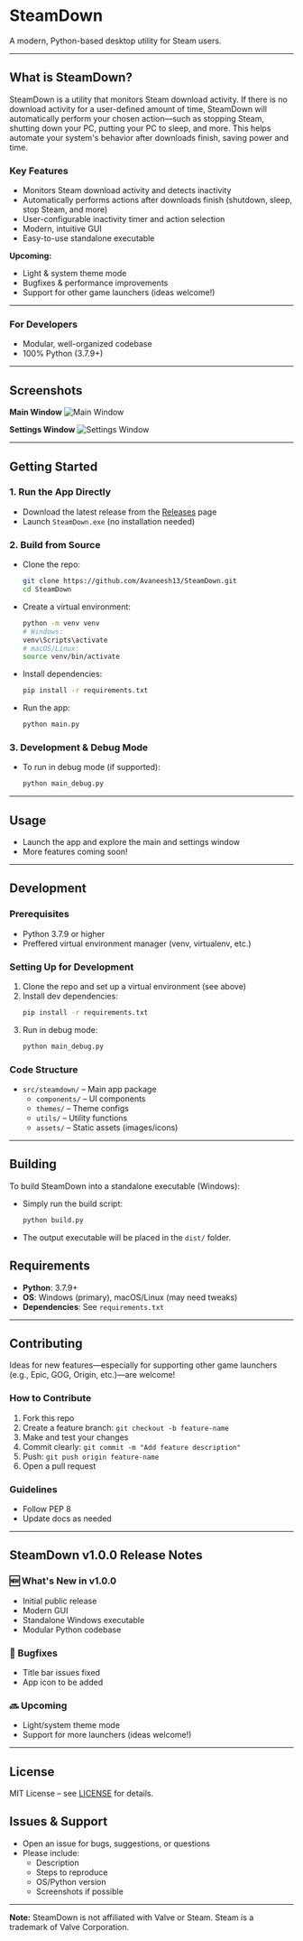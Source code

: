# SteamDown

A modern, Python-based desktop utility for Steam users.

---

## What is SteamDown?

SteamDown is a utility that monitors Steam download activity. If there is no download activity for a user-defined amount of time, SteamDown will automatically perform your chosen action—such as stopping Steam, shutting down your PC, putting your PC to sleep, and more. This helps automate your system's behavior after downloads finish, saving power and time.

### Key Features
- Monitors Steam download activity and detects inactivity
- Automatically performs actions after downloads finish (shutdown, sleep, stop Steam, and more)
- User-configurable inactivity timer and action selection
- Modern, intuitive GUI
- Easy-to-use standalone executable

**Upcoming:**
- Light & system theme mode
- Bugfixes & performance improvements
- Support for other game launchers (ideas welcome!)

---

### For Developers
- Modular, well-organized codebase
- 100% Python (3.7.9+)

---

## Screenshots

**Main Window**
![Main Window](src/steamdown/assets/screenshots/main_window.png)

**Settings Window**
![Settings Window](src/steamdown/assets/screenshots/settings_window.png)

---

## Getting Started

### 1. Run the App Directly
- Download the latest release from the [Releases](../../releases) page
- Launch `SteamDown.exe` (no installation needed)

### 2. Build from Source
- Clone the repo:
  ```bash
  git clone https://github.com/Avaneesh13/SteamDown.git
  cd SteamDown
  ```
- Create a virtual environment:
  ```bash
  python -m venv venv
  # Windows:
  venv\Scripts\activate
  # macOS/Linux:
  source venv/bin/activate
  ```
- Install dependencies:
  ```bash
  pip install -r requirements.txt
  ```
- Run the app:
  ```bash
  python main.py
  ```

### 3. Development & Debug Mode
- To run in debug mode (if supported):
  ```bash
  python main_debug.py
  ```

---

## Usage
- Launch the app and explore the main and settings window
- More features coming soon!

---

## Development

### Prerequisites
- Python 3.7.9 or higher
- Preffered virtual environment manager (venv, virtualenv, etc.)

### Setting Up for Development
1. Clone the repo and set up a virtual environment (see above)
2. Install dev dependencies:
   ```bash
   pip install -r requirements.txt
   ```
3. Run in debug mode:
   ```bash
   python main_debug.py
   ```

### Code Structure
- `src/steamdown/` – Main app package
  - `components/` – UI components
  - `themes/` – Theme configs
  - `utils/` – Utility functions
  - `assets/` – Static assets (images/icons)

---

## Building

To build SteamDown into a standalone executable (Windows):
- Simply run the build script:
  ```bash
  python build.py
  ```
- The output executable will be placed in the `dist/` folder.

## Requirements
- **Python**: 3.7.9+
- **OS**: Windows (primary), macOS/Linux (may need tweaks)
- **Dependencies**: See `requirements.txt`

---

## Contributing

Ideas for new features—especially for supporting other game launchers (e.g., Epic, GOG, Origin, etc.)—are welcome!

### How to Contribute
1. Fork this repo
2. Create a feature branch: `git checkout -b feature-name`
3. Make and test your changes
4. Commit clearly: `git commit -m "Add feature description"`
5. Push: `git push origin feature-name`
6. Open a pull request

### Guidelines
- Follow PEP 8
- Update docs as needed

---

## SteamDown v1.0.0 Release Notes

### 🆕 What's New in v1.0.0
- Initial public release
- Modern GUI
- Standalone Windows executable
- Modular Python codebase

### 🐞 Bugfixes
- Title bar issues fixed
- App icon to be added

### 🔜 Upcoming
- Light/system theme mode
- Support for more launchers (ideas welcome!)

---

## License

MIT License – see [LICENSE](LICENSE) for details.

## Issues & Support
- Open an issue for bugs, suggestions, or questions
- Please include:
  - Description
  - Steps to reproduce
  - OS/Python version
  - Screenshots if possible

---

**Note:** SteamDown is not affiliated with Valve or Steam. Steam is a trademark of Valve Corporation.